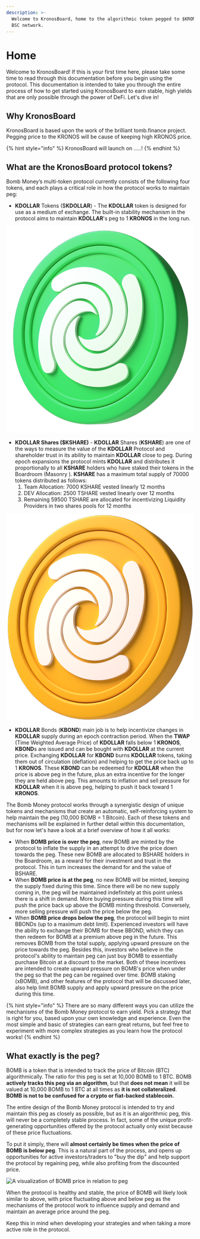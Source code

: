 ```yaml
---
description: >-
  Welcome to KronosBoard, home to the algorithmic token pegged to $KRONOS on the
  BSC network.
---
```


# Home

Welcome to KronosBoard! If this is your first time here, please take some time to read through this documentation before you begin using the protocol. This documentation is intended to take you through the entire process of how to get started using KronosBoard to earn stable, high yields that are only possible through the power of DeFi. Let's dive in!

## Why KronosBoard

KronosBoard is based upon the work of the brilliant tomb.finance project. Pegging price to the KRONOS will be cause of keeping high KRONOS price.

{% hint style="info" %}
KronosBoard will launch on .....!
{% endhint %}

## What are the KronosBoard protocol tokens?

Bomb Money’s multi-token protocol currently consists of the following four tokens, and each plays a critical role in how the protocol works to maintain peg:

* **KDOLLAR** Tokens ($**KDOLLAR**) - The **KDOLLAR** token is designed for use as a medium of exchange. The built-in stability mechanism in the protocol aims to maintain **KDOLLAR**'s peg to 1 **KRONOS** in the long run.

![KDOLLAR - Kdollar Token](.gitbook/assets/KDOLLAR.png)

* **KDOLLAR Shares ($KSHARE)** - **KDOLLAR** Shares (**KSHARE**) are one of the ways to measure the value of the **KDOLLAR** Protocol and shareholder trust in its ability to maintain **KDOLLAR** close to peg. During epoch expansions the protocol mints **KDOLLAR** and distributes it proportionally to all **KSHARE** holders who have staked their tokens in the Boardroom (Masonry ). **KSHARE** has a maximum total supply of 70000 tokens distributed as follows:&#x20;
  1. Team Allocation: 7000 KSHARE vested linearly 12 months&#x20;
  2. DEV Allocation: 2500 TSHARE vested linearly over 12 months&#x20;
  3. Remaining 59500 TSHARE are allocated for incentivizing Liquidity Providers in two shares pools for 12 months

![](.gitbook/assets/KSHARE.png)

* **KDOLLAR** Bonds (**KBOND**) main job is to help incentivize changes in **KDOLLAR** supply during an epoch contraction period. When the **TWAP** (Time Weighted Average Price) of **KDOLLAR** falls below 1 **KRONOS**, **KBOND**s are issued and can be bought with **KDOLLAR** at the current price. Exchanging **KDOLLAR** for **KBOND** burns **KDOLLAR** tokens, taking them out of circulation (deflation) and helping to get the price back up to 1 **KRONOS**. These **KBOND** can be redeemed for **KDOLLAR** when the price is above peg in the future, plus an extra incentive for the longer they are held above peg. This amounts to inflation and sell pressure for **KDOLLAR** when it is above peg, helping to push it back toward 1 **KRONOS**.

The Bomb Money protocol works through a synergistic design of unique tokens and mechanisms that create an automatic, self-reinforcing system to help maintain the peg (10,000 BOMB = 1 Bitcoin). Each of these tokens and mechanisms will be explained in further detail within this documentation, but for now let's have a look at a brief overview of how it all works:

* When **BOMB price is over the peg**, new BOMB are minted by the protocol to inflate the supply in an attempt to drive the price down towards the peg. These new BOMB are allocated to BSHARE holders in the Boardroom, as a reward for their investment and trust in the protocol. This in turn increases the demand for and the value of BSHARE.
* When **BOMB price is at the peg**, no new BOMB will be minted, keeping the supply fixed during this time. Since there will be no new supply coming in, the peg will be maintained indefinitely at this point unless there is a shift in demand. More buying pressure during this time will push the price back up above the BOMB minting threshold. Conversely, more selling pressure will push the price below the peg.
* When **BOMB price drops below the peg**, the protocol will begin to mint BBONDs (up to a maximum debt limit). Experienced investors will have the ability to exchange their BOMB for these BBOND, which they can then redeem for BOMB at a premium above peg in the future. This removes BOMB from the total supply, applying upward pressure on the price towards the peg. Besides this, investors who believe in the protocol's ability to maintain peg can just buy BOMB to essentially purchase Bitcoin at a discount to the market. Both of these incentives are intended to create upward pressure on BOMB's price when under the peg so that the peg can be regained over time. BOMB staking (xBOMB), and other features of the protocol that will be discussed later, also help limit BOMB supply and apply upward pressure on the price during this time.

{% hint style="info" %}
There are so many different ways you can utilize the mechanisms of the Bomb Money protocol to earn yield. Pick a strategy that is right for you, based upon your own knowledge and experience. Even the most simple and basic of strategies can earn great returns, but feel free to experiment with more complex strategies as you learn how the protocol works!
{% endhint %}

## What exactly is the peg?

BOMB is a token that is intended to track the price of Bitcoin (BTC) algorithmically. The ratio for this peg is set at 10,000 BOMB to 1 BTC. BOMB **actively tracks this peg via an algorithm**, but that **does not mean** it will be valued at 10,000 BOMB to 1 BTC at all times as **it is not collateralized**. **BOMB is not to be confused for a crypto or fiat-backed stablecoin.**

The entire design of the Bomb Money protocol is intended to try and maintain this peg as closely as possible, but as it is an algorithmic peg, this will never be a completely stable process. In fact, some of the unique profit-generating opportunities offered by the protocol actually only exist because of these price fluctuations.

To put it simply, there will **almost certainly be times when the price of BOMB is below peg**. This is a natural part of the process, and opens up opportunities for active investors/traders to "buy the dip" and help support the protocol by regaining peg, while also profiting from the discounted price.

![A visualization of BOMB price in relation to peg](<.gitbook/assets/BOMB Price Visualization.png>)

When the protocol is healthy and stable, the price of BOMB will likely look similar to above, with price fluctuating above and below peg as the mechanisms of the protocol work to influence supply and demand and maintain an average price around the peg.

Keep this in mind when developing your strategies and when taking a more active role in the protocol.
